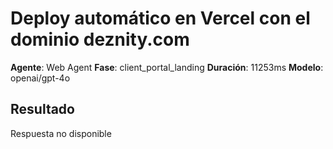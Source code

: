 # Deploy automático en Vercel con el dominio deznity.com

**Agente**: Web Agent
**Fase**: client_portal_landing
**Duración**: 11253ms
**Modelo**: openai/gpt-4o

## Resultado

Respuesta no disponible